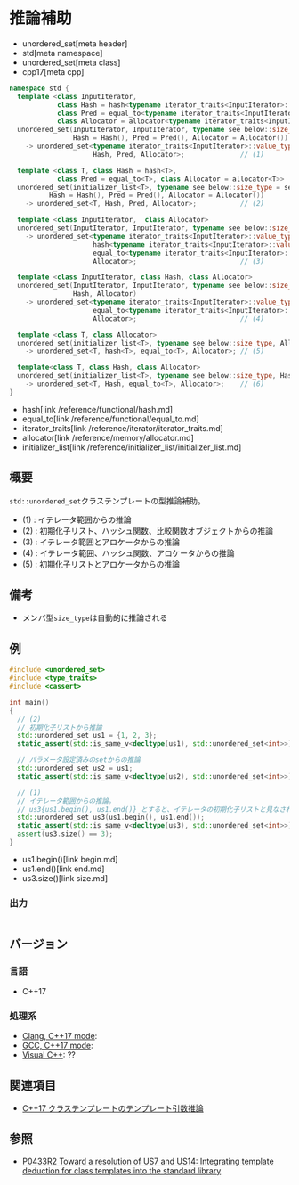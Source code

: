 # 推論補助
* unordered_set[meta header]
* std[meta namespace]
* unordered_set[meta class]
* cpp17[meta cpp]

```cpp
namespace std {
  template <class InputIterator,
            class Hash = hash<typename iterator_traits<InputIterator>::value_type>,
            class Pred = equal_to<typename iterator_traits<InputIterator>::value_type>,
            class Allocator = allocator<typename iterator_traits<InputIterator>::value_type>>
  unordered_set(InputIterator, InputIterator, typename see below::size_type = see below,
                Hash = Hash(), Pred = Pred(), Allocator = Allocator())
    -> unordered_set<typename iterator_traits<InputIterator>::value_type,
                     Hash, Pred, Allocator>;              // (1)

  template <class T, class Hash = hash<T>,
            class Pred = equal_to<T>, class Allocator = allocator<T>>
  unordered_set(initializer_list<T>, typename see below::size_type = see below,
          Hash = Hash(), Pred = Pred(), Allocator = Allocator())
    -> unordered_set<T, Hash, Pred, Allocator>;           // (2)

  template <class InputIterator,  class Allocator>
  unordered_set(InputIterator, InputIterator, typename see below::size_type, Allocator)
    -> unordered_set<typename iterator_traits<InputIterator>::value_type,
                     hash<typename iterator_traits<InputIterator>::value_type>,
                     equal_to<typename iterator_traits<InputIterator>::value_type>,
                     Allocator>;                          // (3)

  template <class InputIterator, class Hash, class Allocator>
  unordered_set(InputIterator, InputIterator, typename see below::size_type,
                Hash, Allocator)
    -> unordered_set<typename iterator_traits<InputIterator>::value_type, Hash,
                     equal_to<typename iterator_traits<InputIterator>::value_type>,
                     Allocator>;                          // (4)

  template <class T, class Allocator>
  unordered_set(initializer_list<T>, typename see below::size_type, Allocator)
    -> unordered_set<T, hash<T>, equal_to<T>, Allocator>; // (5)

  template<class T, class Hash, class Allocator>
  unordered_set(initializer_list<T>, typename see below::size_type, Hash, Allocator)
    -> unordered_set<T, Hash, equal_to<T>, Allocator>;    // (6)
}
```
* hash[link /reference/functional/hash.md]
* equal_to[link /reference/functional/equal_to.md]
* iterator_traits[link /reference/iterator/iterator_traits.md]
* allocator[link /reference/memory/allocator.md]
* initializer_list[link /reference/initializer_list/initializer_list.md]

## 概要
`std::unordered_set`クラステンプレートの型推論補助。

- (1) : イテレータ範囲からの推論
- (2) : 初期化子リスト、ハッシュ関数、比較関数オブジェクトからの推論
- (3) : イテレータ範囲とアロケータからの推論
- (4) : イテレータ範囲、ハッシュ関数、アロケータからの推論
- (5) : 初期化子リストとアロケータからの推論


## 備考
- メンバ型`size_type`は自動的に推論される


## 例
```cpp example
#include <unordered_set>
#include <type_traits>
#include <cassert>

int main()
{
  // (2)
  // 初期化子リストから推論
  std::unordered_set us1 = {1, 2, 3};
  static_assert(std::is_same_v<decltype(us1), std::unordered_set<int>>);

  // パラメータ設定済みのsetからの推論
  std::unordered_set us2 = us1;
  static_assert(std::is_same_v<decltype(us2), std::unordered_set<int>>);

  // (1)
  // イテレータ範囲からの推論。
  // us3{us1.begin(), us1.end()} とすると、イテレータの初期化子リストと見なされてしまうので注意
  std::unordered_set us3(us1.begin(), us1.end());
  static_assert(std::is_same_v<decltype(us3), std::unordered_set<int>>);
  assert(us3.size() == 3);
}
```
* us1.begin()[link begin.md]
* us1.end()[link end.md]
* us3.size()[link size.md]

### 出力
```
```


## バージョン
### 言語
- C++17

### 処理系
- [Clang, C++17 mode](/implementation.md#clang):
- [GCC, C++17 mode](/implementation.md#gcc):
- [Visual C++](/implementation.md#visual_cpp): ??


## 関連項目
- [C++17 クラステンプレートのテンプレート引数推論](/lang/cpp17/type_deduction_for_class_templates.md)


## 参照
- [P0433R2 Toward a resolution of US7 and US14: Integrating template deduction for class templates into the standard library](http://www.open-std.org/jtc1/sc22/wg21/docs/papers/2017/p0433r2.html)

